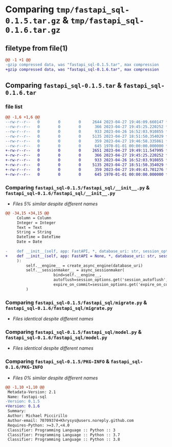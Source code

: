 # Comparing `tmp/fastapi_sql-0.1.5.tar.gz` & `tmp/fastapi_sql-0.1.6.tar.gz`

## filetype from file(1)

```diff
@@ -1 +1 @@
-gzip compressed data, was "fastapi_sql-0.1.5.tar", max compression
+gzip compressed data, was "fastapi_sql-0.1.6.tar", max compression
```

## Comparing `fastapi_sql-0.1.5.tar` & `fastapi_sql-0.1.6.tar`

### file list

```diff
@@ -1,6 +1,6 @@
--rw-r--r--   0        0        0     2644 2023-04-27 19:46:09.660147 fastapi_sql-0.1.5/fastapi_sql/__init__.py
--rw-r--r--   0        0        0      366 2023-04-27 19:45:25.220252 fastapi_sql-0.1.5/fastapi_sql/middleware.py
--rw-r--r--   0        0        0      933 2023-04-26 16:52:03.910855 fastapi_sql-0.1.5/fastapi_sql/migrate.py
--rw-r--r--   0        0        0     5135 2023-04-27 18:51:50.354029 fastapi_sql-0.1.5/fastapi_sql/model.py
--rw-r--r--   0        0        0      359 2023-04-27 19:46:58.335861 fastapi_sql-0.1.5/pyproject.toml
--rw-r--r--   0        0        0      645 1970-01-01 00:00:00.000000 fastapi_sql-0.1.5/PKG-INFO
+-rw-r--r--   0        0        0     2651 2023-04-27 19:49:11.547995 fastapi_sql-0.1.6/fastapi_sql/__init__.py
+-rw-r--r--   0        0        0      366 2023-04-27 19:45:25.220252 fastapi_sql-0.1.6/fastapi_sql/middleware.py
+-rw-r--r--   0        0        0      933 2023-04-26 16:52:03.910855 fastapi_sql-0.1.6/fastapi_sql/migrate.py
+-rw-r--r--   0        0        0     5135 2023-04-27 18:51:50.354029 fastapi_sql-0.1.6/fastapi_sql/model.py
+-rw-r--r--   0        0        0      359 2023-04-27 19:49:43.701276 fastapi_sql-0.1.6/pyproject.toml
+-rw-r--r--   0        0        0      645 1970-01-01 00:00:00.000000 fastapi_sql-0.1.6/PKG-INFO
```

### Comparing `fastapi_sql-0.1.5/fastapi_sql/__init__.py` & `fastapi_sql-0.1.6/fastapi_sql/__init__.py`

 * *Files 5% similar despite different names*

```diff
@@ -34,15 +34,15 @@
     Column = Column
     Integer = Integer
     Text = Text
     String = String
     DateTime = DateTime
     Date = Date
     
-    def __init__(self, app: FastAPI, *, database_uri: str, session_options: 'dict[str,Any]' = {}, **kwargs
+    def __init__(self, app: FastAPI = None, *, database_uri: str, session_options: 'dict[str,Any]' = {}, **kwargs
     ):
         self.__engine__ = create_async_engine(database_uri)
         self.__sessionmaker__ = async_sessionmaker(
                     bind=self.__engine__, 
                     autoflush=session_options.get('session_autoflush', True),
                     expire_on_commit=session_options.get('expire_on_commit', True)
         )
```

### Comparing `fastapi_sql-0.1.5/fastapi_sql/migrate.py` & `fastapi_sql-0.1.6/fastapi_sql/migrate.py`

 * *Files identical despite different names*

### Comparing `fastapi_sql-0.1.5/fastapi_sql/model.py` & `fastapi_sql-0.1.6/fastapi_sql/model.py`

 * *Files identical despite different names*

### Comparing `fastapi_sql-0.1.5/PKG-INFO` & `fastapi_sql-0.1.6/PKG-INFO`

 * *Files 0% similar despite different names*

```diff
@@ -1,10 +1,10 @@
 Metadata-Version: 2.1
 Name: fastapi-sql
-Version: 0.1.5
+Version: 0.1.6
 Summary: 
 Author: Michael Piccirillo
 Author-email: 70709374+Khrysys@users.noreply.github.com
 Requires-Python: >=3.7,<4.0
 Classifier: Programming Language :: Python :: 3
 Classifier: Programming Language :: Python :: 3.7
 Classifier: Programming Language :: Python :: 3.8
```


